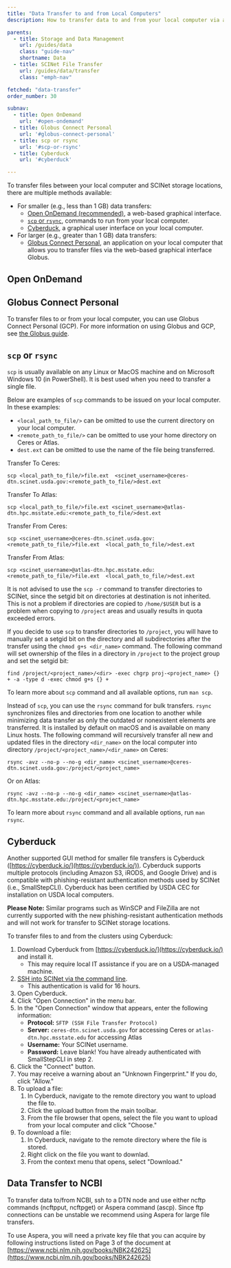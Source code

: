```yaml
---
title: "Data Transfer to and from Local Computers"
description: How to transfer data to and from your local computer via a variety of methods.

parents:
  - title: Storage and Data Management
    url: /guides/data
    class: "guide-nav"
    shortname: Data
  - title: SCINet File Transfer
    url: /guides/data/transfer
    class: "emph-nav"

fetched: "data-transfer"
order_number: 30

subnav:
  - title: Open OnDemand
    url: '#open-ondemand'
  - title: Globus Connect Personal
    url: '#globus-connect-personal'
  - title: scp or rsync
    url: '#scp-or-rsync'
  - title: Cyberduck
    url: '#cyberduck'

---
```


To transfer files between your local computer and SCINet storage locations, there are multiple methods available:

* For smaller (e.g., less than 1 GB) data transfers:
  * [Open OnDemand (recommended)](#open-ondemand), a web-based graphical interface.
  * [`scp` or `rsync`](#scp-or-rsync), commands to run from your local computer.
  * [Cyberduck](#cyberduck), a graphical user interface on your local computer.
* For larger (e.g., greater than 1 GB) data transfers:
  * [Globus Connect Personal](#globus-connect-personal), an application on your local computer that allows you to transfer files via the web-based graphical interface Globus.
<!--excerpt-->


## Open OnDemand


## Globus Connect Personal

To transfer files to or from your local computer, you can use Globus Connect Personal (GCP). For more information on using Globus and GCP, see [the Globus guide](/guides/data/transfer/globus#globus-connect-personal). 



## `scp` or `rsync`

`scp` is usually available on any Linux or MacOS machine and on Microsoft Windows 10 (in PowerShell). 
It is best used when you need to transfer a single file.

Below are examples of `scp` commands to be issued on your local computer. In these examples:
* `<local_path_to_file/>` can be omitted to use the current directory on your local computer.
* `<remote_path_to_file/>` can be omitted to use your home directory on Ceres or Atlas.
* `dest.ext` can be omitted to use the name of the file being transferred.

Transfer To Ceres:
```
scp <local_path_to_file/>file.ext  <scinet_username>@ceres-dtn.scinet.usda.gov:<remote_path_to_file/>dest.ext
```
Transfer To Atlas:
```
scp <local_path_to_file/>file.ext <scinet_username>@atlas-dtn.hpc.msstate.edu:<remote_path_to_file/>dest.ext
```

Transfer From Ceres:
```
scp <scinet_username>@ceres-dtn.scinet.usda.gov:<remote_path_to_file/>file.ext  <local_path_to_file/>dest.ext
```
Transfer From Atlas:
```
scp <scinet_username>@atlas-dtn.hpc.msstate.edu:<remote_path_to_file/>file.ext  <local_path_to_file/>dest.ext
```

It is not advised to use the `scp -r` command to transfer directories to SCINet, since the setgid bit on directories at destination is not inherited. 
This is not a problem if directories are copied to `/home/$USER` but is a problem when copying to `/project` areas and usually results in quota exceeded errors.

If you decide to use `scp` to transfer directories to `/project`, you will have to manually set a setgid bit on the directory and all subdirectories after the transfer using the `chmod g+s <dir_name>` command. The following command will set ownership of the files in a directory in `/project` to the project group and set the setgid bit:
```
find /project/<project_name>/<dir> -exec chgrp proj-<project_name> {} + -a -type d -exec chmod g+s {} + 
```
To learn more about `scp` command and all available options, run `man scp`.

Instead of `scp`, you can use the `rsync` command for bulk transfers. `rsync` synchronizes files and directories from one location to another while minimizing data transfer as only the outdated or nonexistent elements are transferred. It is installed by default on macOS and is available on many Linux hosts. The following command will recursively transfer all new and updated files in the directory `<dir_name>` on the local computer into directory `/project/<project_name>/<dir_name>` on Ceres:
```
rsync -avz --no-p --no-g <dir_name> <scinet_username>@ceres-dtn.scinet.usda.gov:/project/<project_name>
```
Or on Atlas:
```
rsync -avz --no-p --no-g <dir_name> <scinet_username>@atlas-dtn.hpc.msstate.edu:/project/<project_name>
```
To learn more about `rsync` command and all available options, run `man rsync`.

## Cyberduck

Another supported GUI method for smaller file transfers is Cyberduck ([https://cyberduck.io/](https://cyberduck.io/)). Cyberduck supports multiple protocols (including Amazon S3, iRODS, and Google Drive) and is compatible with phishing-resistant authentication methods used by SCINet (i.e., SmallStepCLI). Cyberduck has been certified by USDA CEC for installation on USDA local computers. 

**Please Note:** Similar programs such as WinSCP and FileZilla are not currently supported with the new phishing-resistant authentication methods and will not work for transfer to SCINet storage locations.

To transfer files to and from the clusters using Cyberduck:
1. Download Cyberduck from [https://cyberduck.io/](https://cyberduck.io/) and install it.
    * This may require local IT assistance if you are on a USDA-managed machine.
2. [SSH into SCINet via the command line](https://scinet.usda.gov/guides/access/ssh-login).
    * This authentication is valid for 16 hours.
3. Open Cyberduck.
4. Click "Open Connection" in the menu bar.
5. In the "Open Connection" window that appears, enter the following information:
    * **Protocol:**  `SFTP (SSH File Transfer Protocol)`
    * **Server:** `ceres-dtn.scinet.usda.gov` for accessing Ceres or `atlas-dtn.hpc.msstate.edu` for accessing Atlas
    * **Username:** Your SCINet username.
    * **Password:** Leave blank! You have already authenticated with SmallStepCLI in step 2.
6. Click the "Connect" button.
7. You may receive a warning about an "Unknown Fingerprint." If you do, click "Allow."
8. To upload a file:
   1. In Cyberduck, navigate to the remote directory you want to upload the file to.
   2. Click the upload button from the main toolbar.
   3. From the file browser that opens, select the file you want to upload from your local computer and click "Choose."
9. To download a file:
   1. In Cyberduck, navigate to the remote directory where the file is stored.
   2. Right click on the file you want to downlad.
   3. From the context menu that opens, select "Download."

## Data Transfer to NCBI

To transfer data to/from NCBI, ssh to a DTN node and use either ncftp commands (ncftpput, ncftpget) or Aspera command (ascp). Since ftp connections can be unstable we recommend using Aspera for large file transfers.

To use Aspera, you will need a private key file that you can acquire by following instructions listed on Page 3 of the document at [https://www.ncbi.nlm.nih.gov/books/NBK242625](https://www.ncbi.nlm.nih.gov/books/NBK242625)
